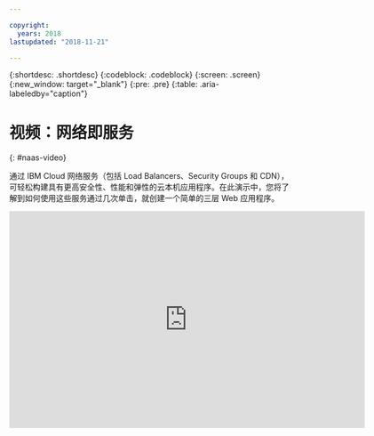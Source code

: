 ```yaml
---

copyright:
  years: 2018
lastupdated: "2018-11-21"

---
```


{:shortdesc: .shortdesc}
{:codeblock: .codeblock}
{:screen: .screen}
{:new_window: target="_blank"}
{:pre: .pre}
{:table: .aria-labeledby="caption"}

# 视频：网络即服务
{: #naas-video}

通过 IBM Cloud 网络服务（包括 Load Balancers、Security Groups 和 CDN），可轻松构建具有更高安全性、性能和弹性的云本机应用程序。在此演示中，您将了解到如何使用这些服务通过几次单击，就创建一个简单的三层 Web 应用程序。

<p>
  <div class="embed-responsive embed-responsive-16by9">
    <iframe class="embed-responsive-item" id="youtubeplayer" type="text/html" title="演示" width="640" height="390" src="https://www.youtube.com/embed/LRvNCXvtkX0?rel=0" frameborder="0" webkitallowfullscreen mozallowfullscreen allowfullscreen> </iframe>
  </div>
</p>
